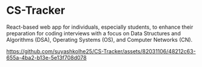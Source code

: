 # CS-Tracker

React-based web app for individuals, especially students, to enhance their preparation for coding interviews with a focus on Data Structures and Algorithms (DSA), Operating Systems (OS), and Computer Networks (CN).



https://github.com/suyashkolhe25/CS-Tracker/assets/82031106/48212c63-655a-4ba2-b13e-5e13f708d078

